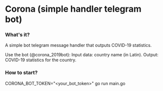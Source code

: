 # Corona (simple handler telegram bot)

### What's it?
A simple bot telegram message handler that outputs COVID-19 statistics.

Use the bot (@corona_2019bot):
Input data: country name (in Latin).
Output: COVID-19 statistics for the country.

### How to start?
CORONA_BOT_TOKEN="<your_bot_token>" go run main.go